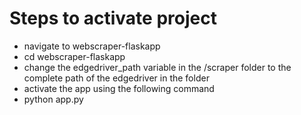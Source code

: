 # Steps to activate project
- navigate to webscraper-flaskapp
- cd webscraper-flaskapp
- change the edgedriver_path variable in the /scraper folder to the complete path of the edgedriver in the folder
- activate the app using the following command
- python app.py
